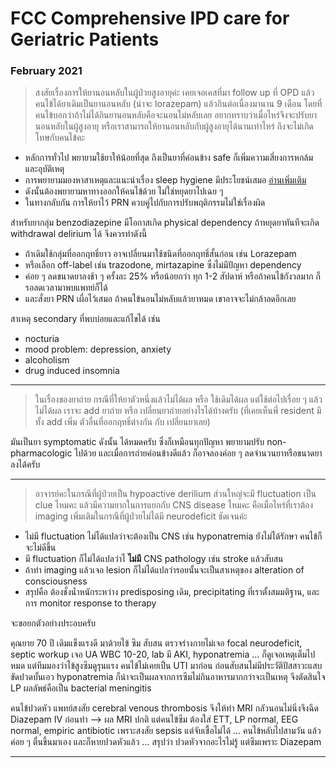# FCC Comprehensive IPD care for Geriatric Patients
### February 2021

> สงสัยเรื่องการให้ยานอนหลับในผู้ป่วยสูงอายุค่ะ เคยเจอเคสที่มา follow up ที่ OPD แล้วคนไข้ได้ยาเดิมเป็นยานอนหลับ (น่าจะ lorazepam) แล้วกินต่อเนื่องมานาน 9 เดือน โดยที่คนไข้บอกว่าถ้าไม่ได้กินยานอนหลับคือจะนอนไม่หลับเลย อยากทราบว่าเมื่อไหร่จึงจะปรับยานอนหลับในผู้สูงอายุ หรือเราสามารถให้ยานอนหลับกับผู้สูงอายุได้นานเท่าไหร่ ถึงจะไม่เกิดโทษกับคนไข้คะ

* หลักการทั่วไป พยายามใช้ยาให้น้อยที่สุด ถึงเป็นยาที่ค่อนข้าง safe ก็เพิ่มความเสี่ยงการหกล้มและอุบัติเหตุ
* การพยายามมองหาสาเหตุและแนะนำเรื่อง sleep hygiene มีประโยชน์เสมอ [อ่านเพิ่มเติม](https://www.rcot.org/datafile/_file/_knowledge/1758a151e33f5420b3fa33ecc47c20f4.pdf)
* ดังนั้นต้องพยายามหาทางออกให้คนไข้ด้วย ไม่ใช่หยุดยาไปเฉย ๆ
* ในทางกลับกัน การให้ยาไว้  PRN ควบคู่ไปกับการปรับพฤติกรรมไม่ใช่เรื่องผิด

สำหรับยากลุ่ม benzodiazepine มีโอกาสเกิด physical dependency ถ้าหยุดยาทันทีจะเกิด withdrawal delirium ได้ จึงควรทำดังนี้
* ถ้าเดิมใช้กลุ่มที่ออกฤทธิ์ยาว อาจเปลี่ยนมาใช้ชนิดที่ออกฤทธิ์สั้นก่อน เช่น Lorazepam
* หรือเลือก off-label เช่น trazodone, mirtazapine ซึ่งไม่มีปัญหา dependency
* ค่อย ๆ ลดขนาดยาลงช้า ๆ ครั้งละ 25% หรือน้อยกว่า ทุก 1-2 สัปดาห์ หรือถ้าคนไข้กังวลมาก ก็รอลดเวลามาพบแพทย์ก็ได้
* และสั่งยา PRN เผื่อไว้เสมอ ถ้าคนไข้นอนไม่หลับแล้วยาหมด เขาอาจจะไม่กล้าลดอีกเลย

สาเหตุ secondary ที่พบบ่อยและแก้ไขได้ เช่น
* nocturia
* mood problem: depression, anxiety
* alcoholism
* drug induced insomnia

___

> ในเรื่องของยาถ่าย กรณีที่ให้ยาตัวหนึ่งแล้วไม่ได้ผล หรือ ใช้เดิมได้ผล แต่ใช้ต่อไปเรื่อย ๆ แล้วไม่ได้ผล เราจะ add ยาถ่าย หรือ เปลี่ยนยาถ่ายอย่างไรได้บ้างครับ (ที่เคยเห็นพี่ resident มีทั้ง add เพิ่ม ตัวอื่นที่ออกฤทธิ์ต่างกัน กับ เปลี่ยนยาเลย)

มันเป็นยา symptomatic ดังนั้น ได้หมดครับ ซึ่งก็เหมือนทุกปัญหา พยายามปรับ non-pharmacologic ไปด้วย และเมื่อการถ่ายค่อนข้างดีแล้ว ก็อาจลองค่อย ๆ ลดจำนวนยาหรือขนาดยาลงได้ครับ

___

> อาจารย์คะในกรณีที่ผู้ป่วยเป็น hypoactive derilium ส่วนใหญ่จะมี fluctuation เป็น clue ไหมคะ แล้วมีความยากในการแยกกับ CNS disease ไหมคะ คือเมื่อไหร่ที่เราต้อง imaging เพิ่มเติมในกรณีที่ผู้ป่วยไม่ได้มี neurodeficit ชัดเจนค่ะ

* ไม่มี fluctuation ไม่ได้แปลว่าจะต้องเป็น CNS เช่น hyponatremia ยังไม่ได้รักษา คนไข้ก็จะไม่ดีขึ้น
* มี fluctuation ก็ไม่ได้แปลว่าไ __ไม่มี__ CNS pathology เช่น stroke แล้วสับสน
* ถ้าทำ imaging แล้วเจอ lesion ก็ไม่ได้แปลว่ารอยนั้นจะเป็นสาเหตุของ alteration of consciousness
* สรุปคือ ต้องชั่งน้ำหนักระหว่าง predisposing เดิม, precipitating ที่เราตั้งสมมติฐาน, และการ monitor response to therapy

จะขอยกตัวอย่างประอบครับ 

คุณยาย 70 ปี เดิมแข็งแรงดี มาด้วยไข้ ซึม สับสน ตรวจร่างกายไม่เจอ focal neurodeficit, septic workup เจอ UA WBC 10-20, lab มี AKI, hyponatremia ... ก็ดูเจอเหตุเต็มไปหมด แต่ทีมมองว่าไข้สูงซึมดูรุนแรง คนไข้ไม่เคยเป็น UTI มาก่อน ก่อนสับสนไม่มีประวัติปัสสาวะแสบขัดปวดบั้นเอว hyponatremia ก็น่าจะเป็นผลจากการซึมไม่กินอาหารมากกว่าจะเป็นเหตุ จึงตัดสินใจ LP ผลลัพธ์คือเป็น bacterial meningitis

คนไข้ปวดหัว แพทย์สงสัย cerebral venous thrombosis จึงให้ทำ MRI กลัวนอนไม่นิ่งจึงฉีด Diazepam IV ก่อนทำ --> ผล MRI ปกติ แต่คนไข้ซึม ต้องใส่ ETT, LP normal, EEG normal, empiric antibiotic เพราะสงสัย sepsis แต่จับเชื้อไม่ได้ ... คนไข้หลับไปสามวัน แล้วค่อย ๆ ตื่นขึ้นมาเอง และก็หายปวดหัวแล้ว ... สรุปว่า ปวดหัวจากอะไรไม่รู้ แต่ซึมเพราะ Diazepam

___
